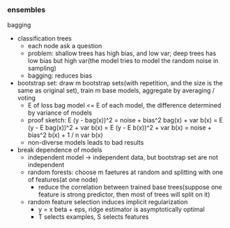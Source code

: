 ### ensembles

bagging
- classification trees
    - each node ask a question
    - problem: shallow trees has high bias, and low var; deep trees has low bias but high var(the model tries to model the random noise in sampling)
    - bagging: reduces bias
- bootstrap set: draw m bootstrap sets(with repetition, and the size is the same as original set), train m base models, aggregate by averaging / voting
    - E of loss bag model <= E of each model, the difference determined by variance of models
    - proof sketch: E (y - bag(x))^2 = noise + bias^2 bag(x) + var b(x)
    = E (y - E bag(x))^2 + var b(x)
    = E (y - E b(x))^2 + var b(x)
    = noise + bias^2 b(x) + 1 / n var b(x)
    - non-diverse models leads to bad results
- break dependence of models
    - independent model -> independent data, but bootstrap set are not independent
    - random forests: choose m faetures at random and splitting with one of features(at one node)
        - reduce the correlation between trained base trees(suppose one feature is strong predictor, then most of trees will split on it)
    - random feature selection induces implicit regularization
        - y = x beta + eps, ridge estimator is asymptotically optimal
        - T selects examples, S selects features